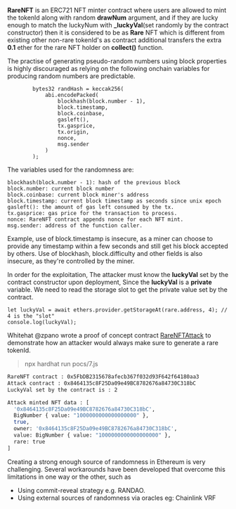 **RareNFT** is an ERC721 NFT minter contract where users are allowed to mint the tokenId along with random **drawNum** argument, and if they are lucky enough to match the luckyNum with **_luckyVal**(set randomly by the contract constructor) then it is considered to be as **Rare** NFT which is different from existing other non-rare tokenId's as contract additional transfers the extra **0.1** ether for the rare NFT holder on **collect()** function.

The practise of generating pseudo-random numbers using block properties is highly discouraged as relying on the following onchain variables for producing random numbers are predictable.

```solidity
        bytes32 randHash = keccak256(
            abi.encodePacked(
                blockhash(block.number - 1),
                block.timestamp,
                block.coinbase,
                gasleft(),
                tx.gasprice,
                tx.origin,
                nonce,
                msg.sender
            )
        );
```

The variables used for the randomness are:

```
blockhash(block.number - 1): hash of the previous block
block.number: current block number
block.coinbase: current block miner's address
block.timestamp: current block timestamp as seconds since unix epoch
gasleft(): the amount of gas left consumed by the tx.
tx.gasprice: gas price for the transaction to process.
nonce: RareNFT contract appends nonce for each NFT mint.
msg.sender: address of the function caller.
```

Example, use of block.timestamp is insecure, as a miner can choose to provide any timestamp within a few seconds and still get his block accepted by others. Use of blockhash, block.difficulty and other fields is also insecure, as they're controlled by the miner.

In order for the exploitation, The attacker must know the **luckyVal** set by the contract constructor upon deployment, Since the **luckyVal** is a **private** variable. We need to read the storage slot to get the private value set by the contract.

```
let luckyVal = await ethers.provider.getStorageAt(rare.address, 4); // 4 is the "slot"
console.log(luckyVal);
```

Whitehat @zpano wrote a proof of concept contract [RareNFTAttack](https://github.com/immunefi-team/community-challenges/blob/master/contracts/malicious/RareNFTAttack.sol) to demonstrate how an attacker would always make sure to generate a rare tokenId.

> npx hardhat run pocs/7.js

```bash
RareNFT contract : 0x5FbDB2315678afecb367f032d93F642f64180aa3
Attack contract : 0x8464135c8F25Da09e49BC8782676a84730C318bC
LuckyVal set by the contract is : 2

Attack minted NFT data : [
  '0x8464135c8F25Da09e49BC8782676a84730C318bC',
  BigNumber { value: "1000000000000000000" },
  true,
  owner: '0x8464135c8F25Da09e49BC8782676a84730C318bC',
  value: BigNumber { value: "1000000000000000000" },
  rare: true
]
```

Creating a strong enough source of randomness in Ethereum is very challenging. Several workarounds have been developed that overcome this limitations in one way or the other, such as

* Using commit-reveal strategy e.g. RANDAO.
* Using external sources of randomness via oracles eg: Chainlink VRF
